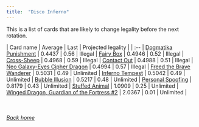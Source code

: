 ```yaml
---
title:  "Disco Inferno"
---
```


This is a list of cards that are likely to change legality before the next rotation.

| Card name | Average | Last | Projected legality |
| :-- |
[Dogmatika Punishment](https://db.ygoprodeck.com/card/?search=Dogmatika%20Punishment) | 0.4437 | 0.56 | Illegal |
[Fairy Box](https://db.ygoprodeck.com/card/?search=Fairy%20Box) | 0.4946 | 0.52 | Illegal |
[Cross-Sheep](https://db.ygoprodeck.com/card/?search=Cross-Sheep) | 0.4968 | 0.59 | Illegal |
[Contact Out](https://db.ygoprodeck.com/card/?search=Contact%20Out) | 0.4988 | 0.51 | Illegal |
[Neo Galaxy-Eyes Cipher Dragon](https://db.ygoprodeck.com/card/?search=Neo%20Galaxy-Eyes%20Cipher%20Dragon) | 0.4994 | 0.57 | Illegal |
[Freed the Brave Wanderer](https://db.ygoprodeck.com/card/?search=Freed%20the%20Brave%20Wanderer) | 0.5031 | 0.49 | Unlimited |
[Inferno Tempest](https://db.ygoprodeck.com/card/?search=Inferno%20Tempest) | 0.5042 | 0.49 | Unlimited |
[Bubble Illusion](https://db.ygoprodeck.com/card/?search=Bubble%20Illusion) | 0.5217 | 0.48 | Unlimited |
[Personal Spoofing](https://db.ygoprodeck.com/card/?search=Personal%20Spoofing) | 0.8179 | 0.43 | Unlimited |
[Stuffed Animal](https://db.ygoprodeck.com/card/?search=Stuffed%20Animal) | 1.0909 | 0.25 | Unlimited |
[Winged Dragon, Guardian of the Fortress #2](https://db.ygoprodeck.com/card/?search=Winged%20Dragon,%20Guardian%20of%20the%20Fortress%20#2) | 2.0367 | 0.01 | Unlimited |

<br>

###### [Back home](index)